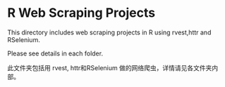 # R Web Scraping Projects

This directory includes web scraping projects in R using rvest,httr and RSelenium.

Please see details in each folder.



此文件夹包括用 rvest, httr和RSelenium 做的网络爬虫，详情请见各文件夹内部。